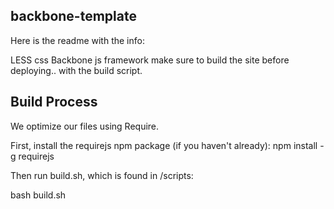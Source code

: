 ## backbone-template

Here is the readme with the info:

LESS css
Backbone js framework make sure to build the site before deploying.. with the build script.

## Build Process
We optimize our files using Require.

First, install the requirejs npm package (if you haven't already):
npm install -g requirejs

Then run build.sh, which is found in /scripts:

bash build.sh
